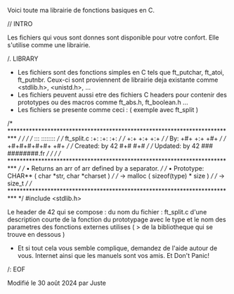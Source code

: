 Voici toute ma librairie de fonctions basiques en C.

// INTRO

Les fichiers qui vous sont donnes sont disponible pour votre confort. Elle s'utilise comme une librairie.

/. LIBRARY

* Les fichiers sont des fonctions simples en C tels que ft_putchar, ft_atoi, ft_putnbr. Ceux-ci sont proviennent de librairie deja existante comme <stdlib.h>, <unistd.h>, <stdio> ...
* Les fichiers peuvent aussi etre des fichiers C headers pour contenir des prototypes ou des macros comme ft_abs.h, ft_boolean.h ...
* Les fichiers se presente comme ceci : ( exemple avec ft_split )

/* ************************************************************************** */
/*                                                                            */
/*                                                        :::      ::::::::   */
/*   ft_split.c                                         :+:      :+:    :+:   */
/*                                                    +:+ +:+         +:+     */
/*   By:                                            +#+  +:+       +#+        */
/*                                                +#+#+#+#+#+   +#+           */
/*   Created:   by 42                                  #+#    #+#             */
/*   Updated:   by 42                                 ###   ########.fr       */
/*                                                                            */
/* ************************************************************************** */
/*   • Returns an arr of arr defined by a separator.                          */
/*   • Prototype:   CHAR** ( char *str, char *charset )                       */
/*        -> malloc ( sizeof(type) * size )                                   */
/*        -> size_t                                                           */
/* ************************************************************************** */
#include <stdlib.h>

Le header de 42 qui se compose :
    du nom du fichier : ft_split.c
    d'une description courte de la fonction
    du prototypage avec le type et le nom des parametres
    des fonctions externes utilises
    ( > de la bibliotheque qui se trouve en dessous )

* Et si tout cela vous semble complique, demandez de l'aide autour de vous. Internet ainsi que les manuels sont vos amis.
Et Don't Panic!

/: EOF

Modifié le 30 août 2024 par Juste
